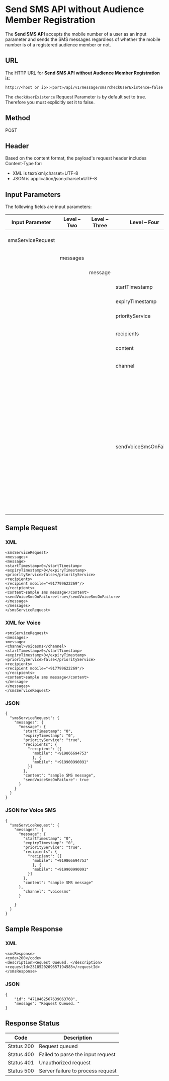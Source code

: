                            


Send SMS API without Audience Member Registration
=================================================

The **Send SMS API** accepts the mobile number of a user as an input parameter and sends the SMS messages regardless of whether the mobile number is of a registered audience member or not.

URL
---

The HTTP URL for **Send SMS API without Audience Member Registration** is:

```
http://<host or ip>:<port>/api/v1/message/sms?checkUserExistence=false
```

The `checkUserExistence` Request Parameter is by default set to true. Therefore you must explicitly set it to false.

Method
------

POST

Header
------

Based on the content format, the payload's request header includes Content-Type for:

*   XML is text/xml;charset=UTF-8
*   JSON is application/json;charset=UTF-8

Input Parameters
----------------

The following fields are input parameters:

  
| Input Parameter | Level – Two | Level – Three | Level – Four | Required | Type | Description |
| --- | --- | --- | --- | --- | --- | --- |
| smsServiceRequest |   |   |   |   |   | An array of smsServiceRequest objects |
|   | messages |   |   |   |   | An array of messages objects |
|   |   | message |   |   |   | An array of message objects |
|   |   |   | startTimestamp | Optional | string | Time relative to a starting point |
|   |   |   | expiryTimestamp | Optional | string | Time relative to an ending point |
|   |   |   | priorityService | Required | boolean | If priority service or not |
|   |   |   | recipients | mobile (Required) |   | An array of recipients objects: -mobile |
|   |   |   | content | Optional | string | SMS description |
|   |   |   | channel | Optional | string | Used to define type of SMS. For example Voice SMS or Text SMS. |
|   |   |   | sendVoiceSmsOnFailure | Optional | boolean | If sending the text SMS fails (response code is not `SUBMITTED`), send a voice SMS to the recipient.<br>The engagement server does not send a voice SMS in the following scenarios:<br>1.The parameter is not specified<br>2.The parameter value is `false`<br>3.The channel value is not `TEXT`<br>4.The SMS provider is not configured for Voice SMS |

Sample Request
--------------

### XML

```
<smsServiceRequest>  
<messages>  
<message>  
<startTimestamp>0</startTimestamp>  
<expiryTimestamp>0</expiryTimestamp>  
<priorityService>false</priorityService>  
<recipients>  
<recipient mobile="+917799622269"/>  
</recipients>  
<content>sample sms message</content>  
<sendVoiceSmsOnFailure>true</sendVoiceSmsOnFailure>
</message>  
</messages>  
</smsServiceRequest>  

```

### XML for Voice

```
<smsServiceRequest>  
<messages>  
<message>  
<channel>voicesms</channel>  
<startTimestamp>0</startTimestamp>  
<expiryTimestamp>0</expiryTimestamp>  
<priorityService>false</priorityService>  
<recipients>  
<recipient mobile="+917799622269"/>  
</recipients>  
<content>sample sms message</content>  
</message>  
</messages>  
</smsServiceRequest>  

```

### JSON

```
{
  "smsServiceRequest": {
    "messages": {
      "message": {
        "startTimestamp": "0",
        "expiryTimestamp": "0",
        "priorityService": "true",
        "recipients": {
          "recipient": [{
            "mobile": "+919866694753"
			}, {
			"mobile": "+919900990091"
          }]
        },
        "content": "sample SMS message",
        "sendVoiceSmsOnFailure": true
      }
    }
  }
}
```

### JSON for Voice SMS

```
{
  "smsServiceRequest": {
    "messages": {
      "message": {
        "startTimestamp": "0",
        "expiryTimestamp": "0",
        "priorityService": "true",
        "recipients": {
          "recipient": [{
            "mobile": "+919866694753"
			}, {
			"mobile": "+919900990091"
          }]
        },
        "content": "sample SMS message"
      },
        "channel": "voicesms"
      }

    }
  }
}
```

Sample Response
---------------

### XML

```
<smsResponse>  
<code>200</code>  
<description>Request Queued. </description>  
<requestId>2318520209657194583</requestId>  
</smsResponse>  

```

### JSON

```
{
	"id": "4718462567639063760",
	"message": "Request Queued. "
}
```

Response Status
---------------

  
| Code | Description |
| --- | --- |
| Status 200 | Request queued |
| Status 400 | Failed to parse the input request |
| Status 401 | Unauthorized request |
| Status 500 | Server failure to process request |
